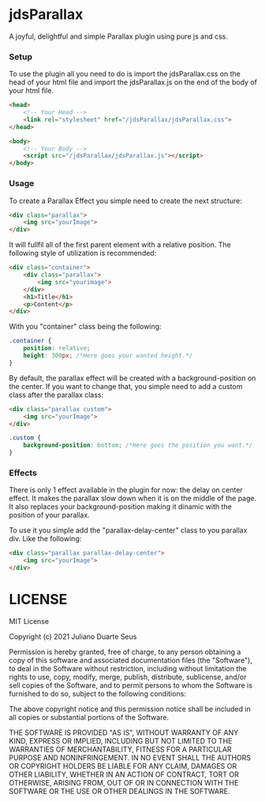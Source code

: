 # jdsParallax
A joyful, delightful and simple Parallax plugin using pure js and css.

### Setup
To use the plugin all you need to do is import the jdsParallax.css on the head of your html file and import the jdsParallax.js on the end of the body of your html file.
```html
<head>
	<!-- Your Head -->
	<link rel="stylesheet" href="/jdsParallax/jdsParallax.css">
</head>
```
```html
<body>
	<!-- Your Body -->
	<script src="/jdsParallax/jdsParallax.js"></script>
</body>
```


### Usage
To create a Parallax Effect you simple need to create the next structure:
```html
<div class="parallax">
	<img src="yourImage">
</div>
```

It will fullfil all of the first parent element with a relative position.
The following style of utilization is recommended:
```html
<div class="container">
	<div class="parallax">
		<img src="yourimage">
	</div>
	<h1>Title</h1>
	<p>Content</p>
</div>
```
With you "container" class being the following:
```css
.container {
	position: relative;
	height: 300px; /*Here goes your wanted height.*/
}
```

By default, the parallax effect will be created with a background-position on the center. If you want to change that, you simple need to add a custom class after the parallax class:
```html
<div class="parallax custom">
	<img src="yourImage">
</div>
```
```css
.custom {
	background-position: bottom; /*Here goes the position you want.*/
}
```

### Effects
There is only 1 effect available in the plugin for now: the delay on center effect. It makes the parallax slow down when it is on the middle of the page.
It also replaces your background-position making it dinamic with the position of your parallax. 

To use it you simple add the "parallax-delay-center" class to you parallax div. Like the following:
```html
<div class="parallax parallax-delay-center">
	<img src="yourImage">
</div>
```

LICENSE
======= 

MIT License

Copyright (c) 2021 Juliano Duarte Seus

Permission is hereby granted, free of charge, to any person obtaining a copy
of this software and associated documentation files (the "Software"), to deal
in the Software without restriction, including without limitation the rights
to use, copy, modify, merge, publish, distribute, sublicense, and/or sell
copies of the Software, and to permit persons to whom the Software is
furnished to do so, subject to the following conditions:

The above copyright notice and this permission notice shall be included in all
copies or substantial portions of the Software.

THE SOFTWARE IS PROVIDED "AS IS", WITHOUT WARRANTY OF ANY KIND, EXPRESS OR
IMPLIED, INCLUDING BUT NOT LIMITED TO THE WARRANTIES OF MERCHANTABILITY,
FITNESS FOR A PARTICULAR PURPOSE AND NONINFRINGEMENT. IN NO EVENT SHALL THE
AUTHORS OR COPYRIGHT HOLDERS BE LIABLE FOR ANY CLAIM, DAMAGES OR OTHER
LIABILITY, WHETHER IN AN ACTION OF CONTRACT, TORT OR OTHERWISE, ARISING FROM,
OUT OF OR IN CONNECTION WITH THE SOFTWARE OR THE USE OR OTHER DEALINGS IN THE
SOFTWARE.

